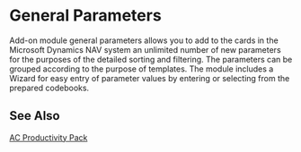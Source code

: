 ﻿---
Title: "General Parameters"
Author: AutoCont
Date: 07/31/2018
Product: dynamics-nav-2018
Contentlocale: en
---

# <a name = "ac-pp-general-parameters.md" > </a> General Parameters

Add-on module general parameters allows you to add to the cards in the Microsoft Dynamics NAV system an unlimited number of new parameters for the purposes of the detailed sorting and filtering. The parameters can be grouped according to the purpose of templates. The module includes a Wizard for easy entry of parameter values by entering or selecting from the prepared codebooks.

## <a name = "see-also" > </a>See Also  
[AC Productivity Pack](ac-pp-productivity-pack.md)  
